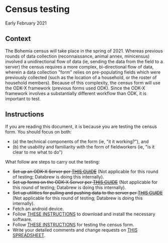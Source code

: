 # Census testing

Early February 2021

## Context

The Bohemia census will take place in the spring of 2021. Whereas previous rounds of data collection (reconnaissance, animal annex, minicensus) involved a unidirectional flow of data (ie, sending the data from the field to a server) the census requires a more complex, bi-directional flow of data, wherein a data collection "form" relies on pre-populating fields which were previously collected (such as the location of a household, or the roster of household members). Because of this complexity, the census form will use the ODK-X framework (previous forms used ODK). Since the ODK-X framework involves a substantially different workflow than ODK, it is important to test.

## Instructions

If you are reading this document, it is because you are testing the census form. You should focus on both:  

- (a) the technical components of the form (ie, "it it working?"), and   
- (b) the usability and familiarity with the form of fieldworkers (ie, "is it clear to me what to do")

What follow are steps to carry out the testing:
- ~~Set up an ODK-X Server per [THIS GUIDE](https://github.com/databrew/bohemia/blob/master/guides/guide_odkx_server.md)~~ (Not applicable for this round of testing; Databrew is doing this internally).  
- ~~Set up forms on the ODK-X Server per [THIS GUIDE](https://github.com/databrew/bohemia/blob/master/guides/guide_odkx_client.md)~~  (Not applicable for this round of testing; Databrew is doing this internally).  
- ~~Set up utilities for pulling and pushing data to the server per [THIS GUIDE](https://github.com/databrew/bohemia/blob/master/guides/guide_odkx_suitcase.md)~~  (Not applicable for this round of testing; Databrew is doing this internally).  
- Fetch an android device.  
- Follow [THESE INSTRUCTIONS](https://github.com/databrew/bohemia/blob/master/guides/guide_odkx_client.md) to download and install the necessary software.
- Follow [THESE INSTRUCTIONS](https://github.com/databrew/bohemia/blob/master/guides/guide_census_form_testing.md) for testing the census form.  
- Write your detailed comments and change requests on [THIS SPREADSHEET](https://docs.google.com/spreadsheets/d/1qNuL6I6drMlZvOCfkKG5DDH7P4dd2mAwtqc6kwkfnqo/edit?urp=gmail_link&gxids=7628#gid=0).  
